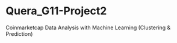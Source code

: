 # Quera_G11-Project2
Coinmarketcap Data Analysis with Machine Learning (Clustering &amp; Prediction)
